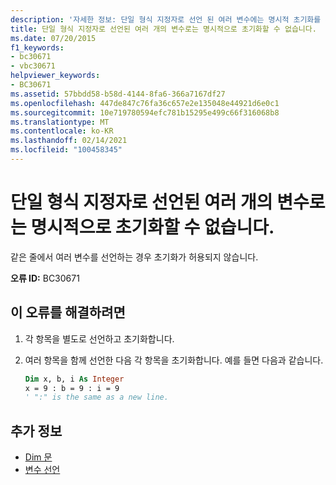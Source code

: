 ```yaml
---
description: '자세한 정보: 단일 형식 지정자로 선언 된 여러 변수에는 명시적 초기화를 사용할 수 없습니다.'
title: 단일 형식 지정자로 선언된 여러 개의 변수로는 명시적으로 초기화할 수 없습니다.
ms.date: 07/20/2015
f1_keywords:
- bc30671
- vbc30671
helpviewer_keywords:
- BC30671
ms.assetid: 57bbdd58-b58d-4144-8fa6-366a7167df27
ms.openlocfilehash: 447de847c76fa36c657e2e135048e44921d6e0c1
ms.sourcegitcommit: 10e719780594efc781b15295e499c66f316068b8
ms.translationtype: MT
ms.contentlocale: ko-KR
ms.lasthandoff: 02/14/2021
ms.locfileid: "100458345"
---
```

# <a name="explicit-initialization-is-not-permitted-with-multiple-variables-declared-with-a-single-type-specifier"></a>단일 형식 지정자로 선언된 여러 개의 변수로는 명시적으로 초기화할 수 없습니다.

같은 줄에서 여러 변수를 선언하는 경우 초기화가 허용되지 않습니다.

**오류 ID:** BC30671

## <a name="to-correct-this-error"></a>이 오류를 해결하려면

1. 각 항목을 별도로 선언하고 초기화합니다.

2. 여러 항목을 함께 선언한 다음 각 항목을 초기화합니다. 예를 들면 다음과 같습니다.

    ```vb
    Dim x, b, i As Integer
    x = 9 : b = 9 : i = 9
    ' ":" is the same as a new line.
    ```

## <a name="see-also"></a>추가 정보

- [Dim 문](../language-reference/statements/dim-statement.md)
- [변수 선언](../programming-guide/language-features/variables/variable-declaration.md)
